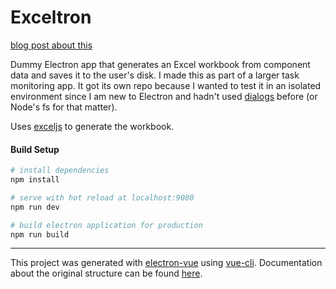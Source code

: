 # Exceltron
[blog post about this](https://ranieri.neocities.org/blog/?p=electron-dialog)

Dummy Electron app that generates an Excel workbook from component data and saves it to the user's disk. I made this as part of a larger task monitoring app. It got its own repo because I wanted to test it in an isolated environment since I am new to Electron and hadn't used [dialogs](https://electronjs.org/docs/api/dialog) before (or Node's fs for that matter). 

Uses [exceljs](https://www.npmjs.com/package/exceljs) to generate the workbook.

#### Build Setup

``` bash
# install dependencies
npm install

# serve with hot reload at localhost:9080
npm run dev

# build electron application for production
npm run build


```

---

This project was generated with [electron-vue](https://github.com/SimulatedGREG/electron-vue) using [vue-cli](https://github.com/vuejs/vue-cli). Documentation about the original structure can be found [here](https://simulatedgreg.gitbooks.io/electron-vue/content/index.html).
